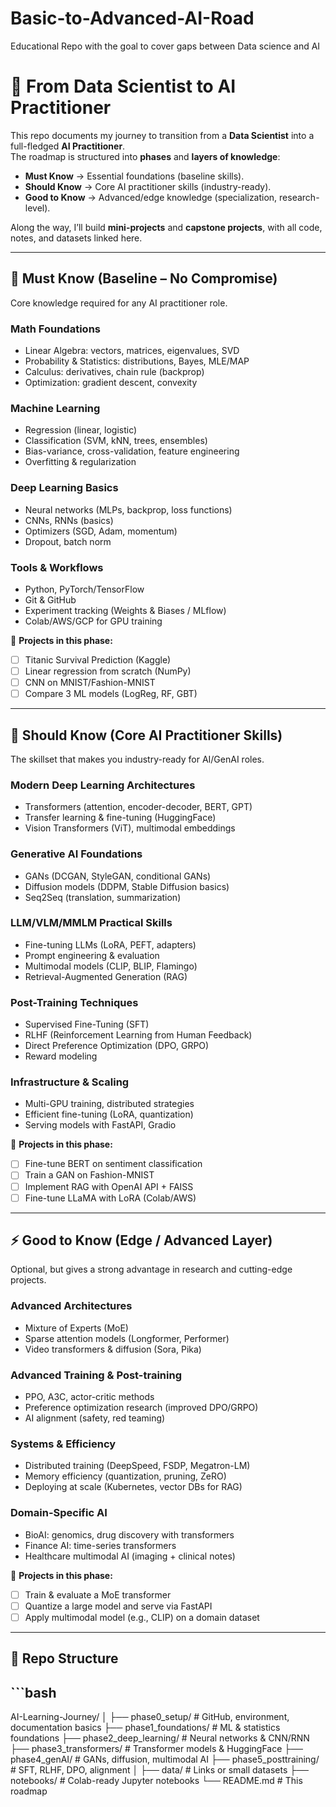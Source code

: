 # Basic-to-Advanced-AI-Road
Educational Repo with the goal to cover gaps between Data science and AI
# 🚀 From Data Scientist to AI Practitioner

This repo documents my journey to transition from a **Data Scientist** into a full-fledged **AI Practitioner**.  
The roadmap is structured into **phases** and **layers of knowledge**:  

- **Must Know** → Essential foundations (baseline skills).  
- **Should Know** → Core AI practitioner skills (industry-ready).  
- **Good to Know** → Advanced/edge knowledge (specialization, research-level).  

Along the way, I’ll build **mini-projects** and **capstone projects**, with all code, notes, and datasets linked here.  

---

## 🌱 Must Know (Baseline – No Compromise)
Core knowledge required for any AI practitioner role.  

### Math Foundations
- Linear Algebra: vectors, matrices, eigenvalues, SVD  
- Probability & Statistics: distributions, Bayes, MLE/MAP  
- Calculus: derivatives, chain rule (backprop)  
- Optimization: gradient descent, convexity  

### Machine Learning
- Regression (linear, logistic)  
- Classification (SVM, kNN, trees, ensembles)  
- Bias-variance, cross-validation, feature engineering  
- Overfitting & regularization  

### Deep Learning Basics
- Neural networks (MLPs, backprop, loss functions)  
- CNNs, RNNs (basics)  
- Optimizers (SGD, Adam, momentum)  
- Dropout, batch norm  

### Tools & Workflows
- Python, PyTorch/TensorFlow  
- Git & GitHub  
- Experiment tracking (Weights & Biases / MLflow)  
- Colab/AWS/GCP for GPU training  

📌 **Projects in this phase:**  
- [ ] Titanic Survival Prediction (Kaggle)  
- [ ] Linear regression from scratch (NumPy)  
- [ ] CNN on MNIST/Fashion-MNIST  
- [ ] Compare 3 ML models (LogReg, RF, GBT)  

---

## 🧠 Should Know (Core AI Practitioner Skills)
The skillset that makes you industry-ready for AI/GenAI roles.  

### Modern Deep Learning Architectures
- Transformers (attention, encoder-decoder, BERT, GPT)  
- Transfer learning & fine-tuning (HuggingFace)  
- Vision Transformers (ViT), multimodal embeddings  

### Generative AI Foundations
- GANs (DCGAN, StyleGAN, conditional GANs)  
- Diffusion models (DDPM, Stable Diffusion basics)  
- Seq2Seq (translation, summarization)  

### LLM/VLM/MMLM Practical Skills
- Fine-tuning LLMs (LoRA, PEFT, adapters)  
- Prompt engineering & evaluation  
- Multimodal models (CLIP, BLIP, Flamingo)  
- Retrieval-Augmented Generation (RAG)  

### Post-Training Techniques
- Supervised Fine-Tuning (SFT)  
- RLHF (Reinforcement Learning from Human Feedback)  
- Direct Preference Optimization (DPO, GRPO)  
- Reward modeling  

### Infrastructure & Scaling
- Multi-GPU training, distributed strategies  
- Efficient fine-tuning (LoRA, quantization)  
- Serving models with FastAPI, Gradio  

📌 **Projects in this phase:**  
- [ ] Fine-tune BERT on sentiment classification  
- [ ] Train a GAN on Fashion-MNIST  
- [ ] Implement RAG with OpenAI API + FAISS  
- [ ] Fine-tune LLaMA with LoRA (Colab/AWS)  

---

## ⚡ Good to Know (Edge / Advanced Layer)
Optional, but gives a strong advantage in research and cutting-edge projects.  

### Advanced Architectures
- Mixture of Experts (MoE)  
- Sparse attention models (Longformer, Performer)  
- Video transformers & diffusion (Sora, Pika)  

### Advanced Training & Post-training
- PPO, A3C, actor-critic methods  
- Preference optimization research (improved DPO/GRPO)  
- AI alignment (safety, red teaming)  

### Systems & Efficiency
- Distributed training (DeepSpeed, FSDP, Megatron-LM)  
- Memory efficiency (quantization, pruning, ZeRO)  
- Deploying at scale (Kubernetes, vector DBs for RAG)  

### Domain-Specific AI
- BioAI: genomics, drug discovery with transformers  
- Finance AI: time-series transformers  
- Healthcare multimodal AI (imaging + clinical notes)  

📌 **Projects in this phase:**  
- [ ] Train & evaluate a MoE transformer  
- [ ] Quantize a large model and serve via FastAPI  
- [ ] Apply multimodal model (e.g., CLIP) on a domain dataset  

---

## 📂 Repo Structure
## ```bash
AI-Learning-Journey/
│
├── phase0_setup/          # GitHub, environment, documentation basics
├── phase1_foundations/    # ML & statistics foundations
├── phase2_deep_learning/  # Neural networks & CNN/RNN
├── phase3_transformers/   # Transformer models & HuggingFace
├── phase4_genAI/          # GANs, diffusion, multimodal AI
├── phase5_posttraining/   # SFT, RLHF, DPO, alignment
│
├── data/                  # Links or small datasets
├── notebooks/             # Colab-ready Jupyter notebooks
└── README.md              # This roadmap

